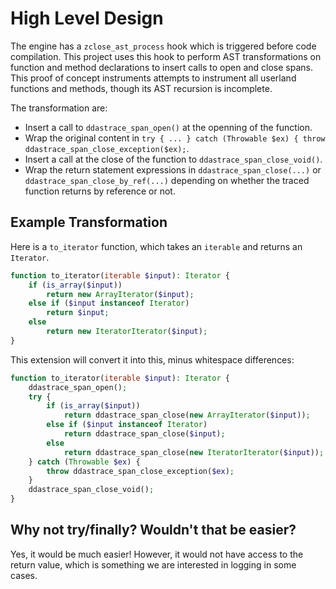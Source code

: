 # High Level Design

The engine has a `zclose_ast_process` hook which is triggered before code compilation. This project uses this hook to perform AST transformations on function and method declarations to insert calls to open and close spans. This proof of concept instruments attempts to instrument all userland functions and methods, though its AST recursion is incomplete.

The transformation are:

  - Insert a call to `ddastrace_span_open()` at the openning of the function.
  - Wrap the original content in `try { ... } catch (Throwable $ex) { throw ddastrace_span_close_exception($ex);`.
  - Insert a call at the close of the function to `ddastrace_span_close_void()`.
  - Wrap the return statement expressions in `ddastrace_span_close(...)` or `ddastrace_span_close_by_ref(...)` depending on whether the traced function returns by reference or not.

## Example Transformation

Here is a `to_iterator` function, which takes an `iterable` and returns an `Iterator`.

```php
function to_iterator(iterable $input): Iterator {
    if (is_array($input))
        return new ArrayIterator($input);
    else if ($input instanceof Iterator)
        return $input;
    else
        return new IteratorIterator($input);
}
```

This extension will convert it into this, minus whitespace differences:

```php
function to_iterator(iterable $input): Iterator {
    ddastrace_span_open();
    try {
        if (is_array($input))
            return ddastrace_span_close(new ArrayIterator($input));
        else if ($input instanceof Iterator)
            return ddastrace_span_close($input);
        else
            return ddastrace_span_close(new IteratorIterator($input));
    } catch (Throwable $ex) {
        throw ddastrace_span_close_exception($ex);
    }
    ddastrace_span_close_void();
}
```

## Why not try/finally? Wouldn't that be easier?

Yes, it would be much easier! However, it would not have access to the return value, which is something we are interested in logging in some cases.
